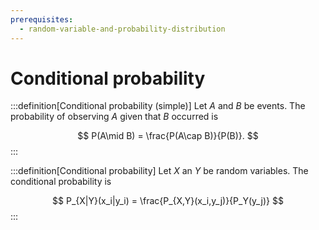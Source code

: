 ```yaml
---
prerequisites:
  - random-variable-and-probability-distribution
---
```


# Conditional probability

:::definition[Conditional probability (simple)]
Let $A$ and $B$ be events. The probability of observing $A$ given that $B$ occurred is

$$
P(A\mid B) = \frac{P(A\cap B)}{P(B)}.
$$
:::

:::definition[Conditional probability]
Let $X$ an $Y$ be random variables. The conditional probability is

$$
P_{X|Y}(x_i|y_i) = \frac{P_{X,Y}(x_i,y_j)}{P_Y(y_j)}
$$
:::
